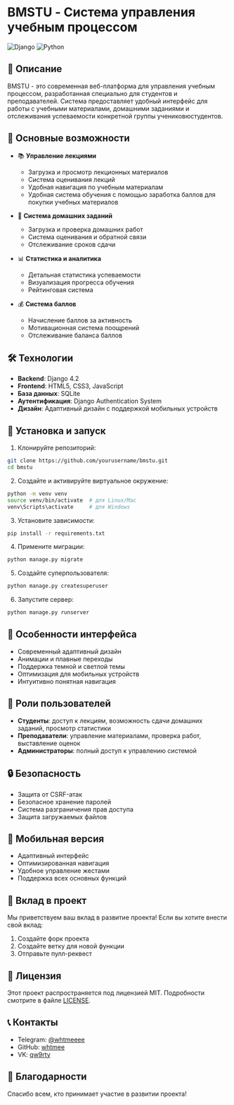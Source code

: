 # BMSTU - Система управления учебным процессом

![Django](https://img.shields.io/badge/Django-4.2-green.svg)
![Python](https://img.shields.io/badge/Python-3.9+-blue.svg)

## 📝 Описание

BMSTU - это современная веб-платформа для управления учебным процессом, разработанная специально для студентов и преподавателей. Система предоставляет удобный интерфейс для работы с учебными материалами, домашними заданиями и отслеживания успеваемости конкретной группы учениковюстудентов.

## 🚀 Основные возможности

- 📚 **Управление лекциями**
  - Загрузка и просмотр лекционных материалов
  - Система оценивания лекций
  - Удобная навигация по учебным материалам
  - Удобная система обучения с помощью заработка баллов для покупки учебных материалов

- 📝 **Система домашних заданий**
  - Загрузка и проверка домашних работ
  - Система оценивания и обратной связи
  - Отслеживание сроков сдачи

- 📊 **Статистика и аналитика**
  - Детальная статистика успеваемости
  - Визуализация прогресса обучения
  - Рейтинговая система

- 💰 **Система баллов**
  - Начисление баллов за активность
  - Мотивационная система поощрений
  - Отслеживание баланса баллов

## 🛠 Технологии

- **Backend**: Django 4.2
- **Frontend**: HTML5, CSS3, JavaScript
- **База данных**: SQLite
- **Аутентификация**: Django Authentication System
- **Дизайн**: Адаптивный дизайн с поддержкой мобильных устройств

## 🔧 Установка и запуск

1. Клонируйте репозиторий:
```bash
git clone https://github.com/yourusername/bmstu.git
cd bmstu
```

2. Создайте и активируйте виртуальное окружение:
```bash
python -m venv venv
source venv/bin/activate  # для Linux/Mac
venv\Scripts\activate     # для Windows
```

3. Установите зависимости:
```bash
pip install -r requirements.txt
```

4. Примените миграции:
```bash
python manage.py migrate
```

5. Создайте суперпользователя:
```bash
python manage.py createsuperuser
```

6. Запустите сервер:
```bash
python manage.py runserver
```

## 🎨 Особенности интерфейса

- Современный адаптивный дизайн
- Анимации и плавные переходы
- Поддержка темной и светлой темы
- Оптимизация для мобильных устройств
- Интуитивно понятная навигация

## 👥 Роли пользователей

- **Студенты**: доступ к лекциям, возможность сдачи домашних заданий, просмотр статистики
- **Преподаватели**: управление материалами, проверка работ, выставление оценок
- **Администраторы**: полный доступ к управлению системой

## 🔒 Безопасность

- Защита от CSRF-атак
- Безопасное хранение паролей
- Система разграничения прав доступа
- Защита загружаемых файлов

## 📱 Мобильная версия

- Адаптивный интерфейс
- Оптимизированная навигация
- Удобное управление жестами
- Поддержка всех основных функций

## 🤝 Вклад в проект

Мы приветствуем ваш вклад в развитие проекта! Если вы хотите внести свой вклад:

1. Создайте форк проекта
2. Создайте ветку для новой функции
3. Отправьте пулл-реквест

## 📄 Лицензия

Этот проект распространяется под лицензией MIT. Подробности смотрите в файле [LICENSE](LICENSE).

## 📞 Контакты

- Telegram: [@whtmeeee](https://t.me/whtmeeee)
- GitHub: [whtmee](https://github.com/whtmee)
- VK: [qw9rty](https://vk.com/qw9rty)

## 🌟 Благодарности

Спасибо всем, кто принимает участие в развитии проекта! 
